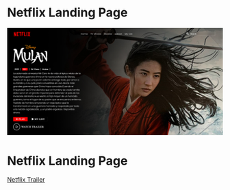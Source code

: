 # Netflix Landing Page

![Netflix](./src/images/banner.png) 

# Netflix Landing Page
[Netflix Trailer](./src/images/video1.png)